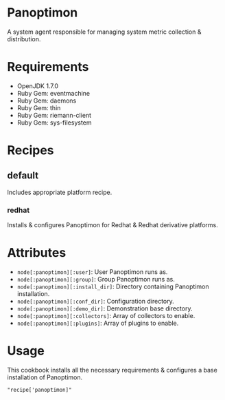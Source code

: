 Panoptimon
==========

A system agent responsible for managing system metric collection & distribution.

Requirements
============

* OpenJDK 1.7.0
* Ruby Gem: eventmachine
* Ruby Gem: daemons
* Ruby Gem: thin
* Ruby Gem: riemann-client
* Ruby Gem: sys-filesystem

Recipes
=======

## default

Includes appropriate platform recipe.

### redhat

Installs & configures Panoptimon for Redhat & Redhat derivative platforms. 

Attributes
==========
* `node[:panoptimon][:user]`: User Panoptimon runs as.
* `node[:panoptimon][:group]`: Group Panoptimon runs as.
* `node[:panoptimon][:install_dir]`: Directory containing Panoptimon installation.
* `node[:panoptimon][:conf_dir]`: Configuration directory.
* `node[:panoptimon][:demo_dir]`: Demonstration base directory.
* `node[:panoptimon][:collectors]`: Array of collectors to enable.
* `node[:panoptimon][:plugins]`: Array of plugins to enable.

Usage
=====

This cookbook installs all the necessary requirements & configures a base installation of Panoptimon.

	"recipe['panoptimon]"







